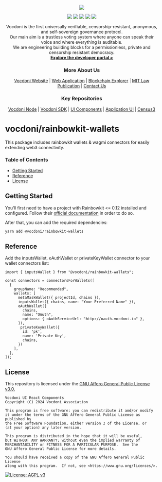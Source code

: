 <p align="center" width="100%">
    <img src="https://developer.vocdoni.io/img/vocdoni_logotype_full_white.svg" />
</p>

<p align="center" width="100%">
    <a href="https://github.com/vocdoni/ui-components/commits/main/"><img src="https://img.shields.io/github/commit-activity/m/vocdoni/ui-components" /></a>
    <a href="https://github.com/vocdoni/ui-components/issues"><img src="https://img.shields.io/github/issues/vocdoni/ui-components" /></a>
    <a href="https://github.com/vocdoni/ui-components/actions/workflows/test.yml/"><img src="https://github.com/vocdoni/ui-components/actions/workflows/test.yml/badge.svg" /></a>
    <a href="https://discord.gg/xFTh8Np2ga"><img src="https://img.shields.io/badge/discord-join%20chat-blue.svg" /></a>
    <a href="https://twitter.com/vocdoni"><img src="https://img.shields.io/twitter/follow/vocdoni.svg?style=social&label=Follow" /></a>
</p>


  <div align="center">
    Vocdoni is the first universally verifiable, censorship-resistant, anonymous, and self-sovereign governance protocol. <br />
    Our main aim is a trustless voting system where anyone can speak their voice and where everything is auditable. <br />
    We are engineering building blocks for a permissionless, private and censorship resistant democracy.
    <br />
    <a href="https://developer.vocdoni.io/"><strong>Explore the developer portal »</strong></a>
    <br />
    <h3>More About Us</h3>
    <a href="https://vocdoni.io">Vocdoni Website</a>
    |
    <a href="https://vocdoni.app">Web Application</a>
    |
    <a href="https://explorer.vote/">Blockchain Explorer</a>
    |
    <a href="https://law.mit.edu/pub/remotevotingintheageofcryptography/release/1">MIT Law Publication</a>
    |
    <a href="https://chat.vocdoni.io">Contact Us</a>
    <br />
    <h3>Key Repositories</h3>
    <a href="https://github.com/vocdoni/vocdoni-node">Vocdoni Node</a>
    |
    <a href="https://github.com/vocdoni/vocdoni-sdk/">Vocdoni SDK</a>
    |
    <a href="https://github.com/vocdoni/ui-components">UI Components</a>
    |
    <a href="https://github.com/vocdoni/ui-scaffold">Application UI</a>
    |
    <a href="https://github.com/vocdoni/census3">Census3</a>
  </div>

# vocdoni/rainbowkit-wallets

This package includes rainbowkit wallets & wagmi connectors for easily extending web3 connectivity.

### Table of Contents
- [Getting Started](#getting-started)
- [Reference](#reference)
- [License](#license)

## Getting Started

You'll first need to have a project with Rainbowkit <= 0.12 installed and configured. Follow
their [official documentation](https://www.rainbowkit.com/docs/installation) in order to do so.

After that, you can add the required dependencies:

~~~bash
yarn add @vocdoni/rainbowkit-wallets
~~~


## Reference

Add the inputsWallet, oAuthWallet or privateKeyWallet connector to your wallet connectors list:

~~~tsx
import { inputsWallet } from "@vocdoni/rainbowkit-wallets";

const connectors = connectorsForWallets([
  {
    groupName: "Recommended",
    wallets: [
      metaMaskWallet({ projectId, chains }),
      inputsWallet({ chains, name: "Your Preferred Name" }),
      oAuthWallet({
        chains,
        name: "OAuth",
        options: { oAuthServiceUrl: "http://oauth.vocdoni.io" },
      }),
       privateKeyWallet({
        id: 'pk',
        name: 'Private Key',
        chains,
      })
    ],
  },
]);
~~~

## License

This repository is licensed under the [GNU Affero General Public License v3.0.](./LICENSE)

    Vocdoni UI React Components
    Copyright (C) 2024 Vocdoni Association

    This program is free software: you can redistribute it and/or modify
    it under the terms of the GNU Affero General Public License as published by
    the Free Software Foundation, either version 3 of the License, or
    (at your option) any later version.

    This program is distributed in the hope that it will be useful,
    but WITHOUT ANY WARRANTY; without even the implied warranty of
    MERCHANTABILITY or FITNESS FOR A PARTICULAR PURPOSE.  See the
    GNU Affero General Public License for more details.

    You should have received a copy of the GNU Affero General Public License
    along with this program.  If not, see <https://www.gnu.org/licenses/>.

[![License: AGPL v3](https://img.shields.io/badge/License-AGPL%20v3-blue.svg)](https://www.gnu.org/licenses/agpl-3.0)